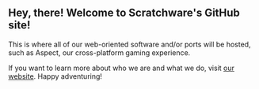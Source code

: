 ## Hey, there! Welcome to Scratchware's GitHub site!

This is where all of our web-oriented software and/or ports will be hosted, such as Aspect, our cross-platform gaming experience.

If you want to learn more about who we are and what we do, visit [our website](https:/sites.google.com/view/scratchware/). Happy adventuring!

<link rel="shortcut icon" type="image/x-icon" href="AspectFavIco.ico">
